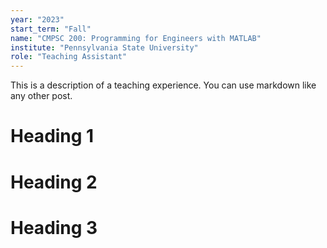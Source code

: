 ```yaml
---
year: "2023"
start_term: "Fall"
name: "CMPSC 200: Programming for Engineers with MATLAB"
institute: "Pennsylvania State University"
role: "Teaching Assistant"
---
```


This is a description of a teaching experience. You can use markdown like any other post.

Heading 1
======

Heading 2
======

Heading 3
======